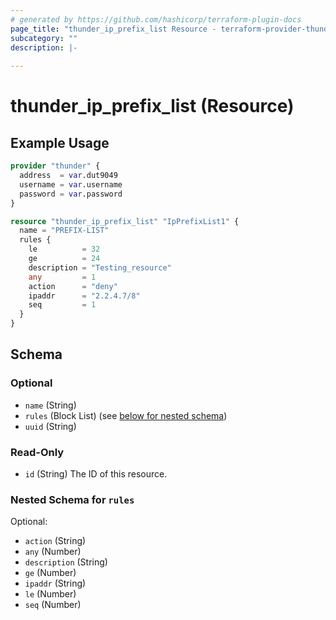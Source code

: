 ```yaml
---
# generated by https://github.com/hashicorp/terraform-plugin-docs
page_title: "thunder_ip_prefix_list Resource - terraform-provider-thunder"
subcategory: ""
description: |-
  
---
```


# thunder_ip_prefix_list (Resource)



## Example Usage

```terraform
provider "thunder" {
  address  = var.dut9049
  username = var.username
  password = var.password
}

resource "thunder_ip_prefix_list" "IpPrefixList1" {
  name = "PREFIX-LIST"
  rules {
    le          = 32
    ge          = 24
    description = "Testing_resource"
    any         = 1
    action      = "deny"
    ipaddr      = "2.2.4.7/8"
    seq         = 1
  }
}
```

<!-- schema generated by tfplugindocs -->
## Schema

### Optional

- `name` (String)
- `rules` (Block List) (see [below for nested schema](#nestedblock--rules))
- `uuid` (String)

### Read-Only

- `id` (String) The ID of this resource.

<a id="nestedblock--rules"></a>
### Nested Schema for `rules`

Optional:

- `action` (String)
- `any` (Number)
- `description` (String)
- `ge` (Number)
- `ipaddr` (String)
- `le` (Number)
- `seq` (Number)


